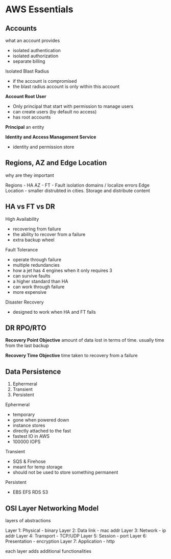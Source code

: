 # AWS Essentials

## Accounts
what an account provides
- isolated authentication
- isolated authorization
- separate billing

Isolated Blast Radius
- if the account is compromised
- the blast radius account is only within this account

**Account Root User**
- Only principal that start with permission to manage users
- can create users (by default no access)
- has root accounts

**Principal**
an entity 

**Identity and Access Management Service**
- identity and permission store

## Regions, AZ and Edge Location
why are they important

Regions - HA
AZ - FT - Fault isolation domains / localize errors
Edge Location - smaller distrubted in cities. Storage and distribute content

## HA vs FT vs DR

High Availability
- recovering from failure
- the ability to recover from a failure
- extra backup wheel

Fault Tolerance
- operate through failure
- multiple redundancies
- how a jet has 4 engines when it only requires 3
- can survive faults
- a higher standard than HA
- can work through failure
- more expensive

Disaster Recovery
- designed to work when HA and FT fails

## DR RPO/RTO

**Recovery Point Objective** amount of data lost in terms of time. usually time from the last backup

**Recovery Time Objective** time taken to recovery from a failure

## Data Persistence
1. Ephermeral
2. Transient
3. Persistent

Ephermeral
- temporary
- gone when powered down
- instance stores
- directly attached to the fast 
- fastest IO in AWS
- 100000 IOPS

Transient
- SQS & Firehose
- meant for temp storage
- should not be used to store something permanent

Persistent
- EBS EFS RDS S3

## OSI Layer Networking Model
layers of abstractions

Layer 1: Physical - binary
Layer 2: Data link - mac addr
Layer 3: Network - ip addr
Layer 4: Transport - TCP/UDP
Layer 5: Session - port 
Layer 6: Presentation - encryption
Layer 7: Application - http

each layer adds additional functionalities